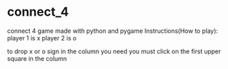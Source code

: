 # connect_4
connect 4 game made with python and pygame
Instructions(How to play):
player 1 is x
player 2 is o 

to drop x or o sign in the column you need you must click on the first upper square in the column
